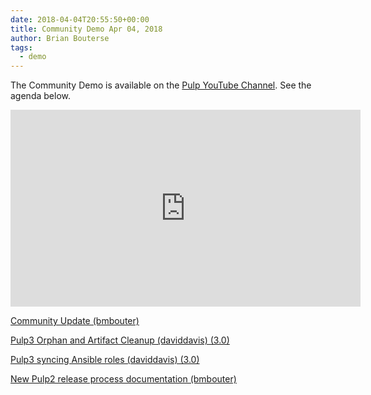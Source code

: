 ```yaml
---
date: 2018-04-04T20:55:50+00:00
title: Community Demo Apr 04, 2018
author: Brian Bouterse
tags:
  - demo
---
```

<!-- more -->
The Community Demo is available on the [Pulp YouTube Channel](https://www.youtube.com/PulpProject). See the agenda below.

<iframe width="560" height="315" src="https://www.youtube.com/embed/Vl-wlDoMJc0" frameborder="0" allowfullscreen></iframe>

[Community Update (bmbouter)](http://www.youtube.com/watch?v=Vl-wlDoMJc0&t=0m39s)

[Pulp3 Orphan and Artifact Cleanup (daviddavis) (3.0)](http://www.youtube.com/watch?v=Vl-wlDoMJc0&t=5m25s)

[Pulp3 syncing Ansible roles (daviddavis) (3.0)](http://www.youtube.com/watch?v=Vl-wlDoMJc0&t=9m15s)

[New Pulp2 release process documentation (bmbouter)](http://www.youtube.com/watch?v=Vl-wlDoMJc0&t=14m45s)
